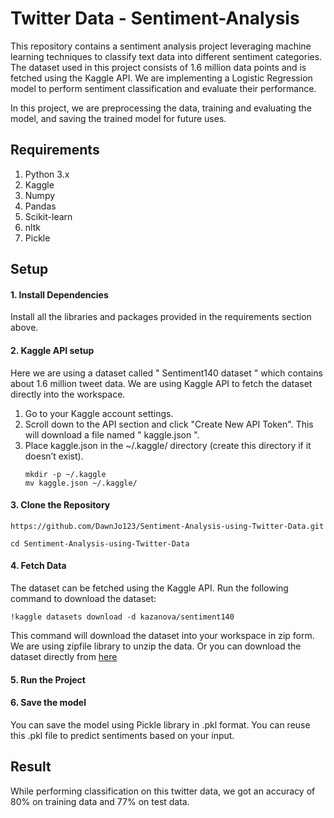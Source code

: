 # Twitter Data - Sentiment-Analysis
  This repository contains a sentiment analysis project leveraging machine learning techniques to classify text data into different sentiment categories. The dataset used in this project consists of 1.6 million data points and is fetched using the Kaggle API. We are implementing a Logistic Regression model to perform sentiment classification and evaluate their performance.

  In this project, we are preprocessing the data, training and evaluating the model, and saving the trained model for future uses.

## Requirements
1. Python 3.x
2. Kaggle
3. Numpy
4. Pandas
5. Scikit-learn
6. nltk
7. Pickle

## Setup
#### 1. Install Dependencies
Install all the libraries and packages provided in the requirements section above.

#### 2. Kaggle API setup
Here we are using a dataset called " Sentiment140 dataset " which contains about 1.6 million tweet data. We are using Kaggle API to fetch the dataset directly into the workspace.
 1. Go to your Kaggle account settings.
 2. Scroll down to the API section and click "Create New API Token". This will download a file named " kaggle.json ".
 3. Place kaggle.json in the ~/.kaggle/ directory (create this directory if it doesn’t exist).
    ```
    mkdir -p ~/.kaggle
    mv kaggle.json ~/.kaggle/
    ```


#### 3. Clone the Repository
```
https://github.com/DawnJo123/Sentiment-Analysis-using-Twitter-Data.git
```
```
cd Sentiment-Analysis-using-Twitter-Data
```
#### 4. Fetch Data
The dataset can be fetched using the Kaggle API. Run the following command to download the dataset:
```
!kaggle datasets download -d kazanova/sentiment140
```
This command will download the dataset into your workspace in zip form. We are using zipfile library to unzip the data.
Or you can download the dataset directly from [here](https://www.kaggle.com/datasets/kazanova/sentiment140)
#### 5. Run the Project
#### 6. Save the model 
You can save the model using Pickle library in .pkl format. You can reuse this .pkl file to predict sentiments based on your input.

## Result
While performing classification on this twitter data, we got an accuracy of 80% on training data and 77% on test data.
